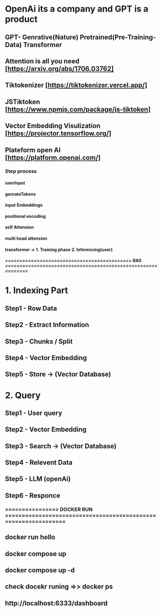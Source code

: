 # OpenAi its a company and GPT is a product
## GPT- Genrative(Nature) Pretrained(Pre-Training-Data) Transformer
## Attention is all you need [https://arxiv.org/abs/1706.03762]
## Tiktokenizer [https://tiktokenizer.vercel.app/]
## JSTiktoken [https://www.npmjs.com/package/js-tiktoken]
## Vector Embedding Visulization [https://projector.tensorflow.org/]
## Plateform open AI [https://platform.openai.com/]

### Step process
  #### userInput
  #### genrateTokens
  #### input Embeddings
  #### positional encoding
  #### self Attension
  #### multi head attension
  #### transformer -> 1. Training phase 2. Inferencing(user) 

  
  
##### ============================================ RAG =============================================================

# 1. Indexing Part
  ## Step1 - Row Data
  ## Step2 - Extract Information
  ## Step3 -  Chunks / Split
  ## Step4 - Vector Embedding
  ## Step5 - Store -> (Vector Database)

# 2. Query
  ## Step1 - User query
  ## Step2 - Vector Embedding
  ## Step3 - Search -> (Vector Database)
  ## Step4 -  Relevent Data
  ## Step5 - LLM (openAi)
  ## Step6 - Responce


### ================ DOCKER RUN ===============================================================

## docker run hello
## docker compose up
## docker compose up -d
## check docekr runing  =>>  docker ps
## http://localhost:6333/dashboard